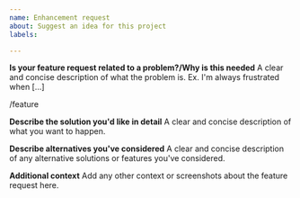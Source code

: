 ```yaml
---
name: Enhancement request
about: Suggest an idea for this project
labels: 

---
```


**Is your feature request related to a problem?/Why is this needed**
A clear and concise description of what the problem is. Ex. I'm always frustrated when [...]

/feature

**Describe the solution you'd like in detail**
A clear and concise description of what you want to happen.

**Describe alternatives you've considered**
A clear and concise description of any alternative solutions or features you've considered.

**Additional context**
Add any other context or screenshots about the feature request here.
